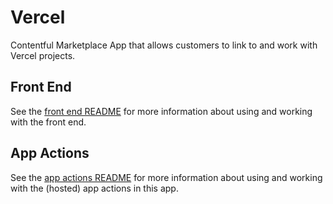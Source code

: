 # Vercel

Contentful Marketplace App that allows customers to link to and work with Vercel projects.

## Front End

See the [front end README](./frontend/README.md) for more information about using and working with the front end.

## App Actions

See the [app actions README](./app-actions/README.md) for more information about using and working with the (hosted) app actions in this app.

